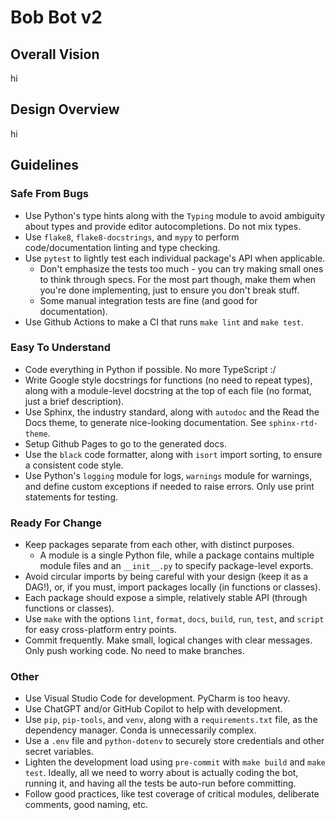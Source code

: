 # Bob Bot v2

## Overall Vision

hi

## Design Overview

hi

## Guidelines

### Safe From Bugs

- Use Python's type hints along with the `Typing` module to avoid ambiguity about types and provide editor autocompletions. Do not mix types.
- Use `flake8`, `flake8-docstrings`, and `mypy` to perform code/documentation linting and type checking.
- Use `pytest` to lightly test each individual package's API when applicable.
  - Don't emphasize the tests too much - you can try making small ones to think through specs. For the most part though, make them when you're done implementing, just to ensure you don't break stuff.
  - Some manual integration tests are fine (and good for documentation).
- Use Github Actions to make a CI that runs `make lint` and `make test`.

### Easy To Understand

- Code everything in Python if possible. No more TypeScript :/
- Write Google style docstrings for functions (no need to repeat types), along with a module-level docstring at the top of each file (no format, just a brief description).
- Use Sphinx, the industry standard, along with `autodoc` and the Read the Docs theme, to generate nice-looking documentation. See `sphinx-rtd-theme`.
- Setup Github Pages to go to the generated docs.
- Use the `black` code formatter, along with `isort` import sorting, to ensure a consistent code style.
- Use Python's `logging` module for logs, `warnings` module for warnings, and define custom exceptions if needed to raise errors. Only use print statements for testing.

### Ready For Change

- Keep packages separate from each other, with distinct purposes.
  - A module is a single Python file, while a package contains multiple module files and an `__init__.py` to specify package-level exports.
- Avoid circular imports by being careful with your design (keep it as a DAG!), or, if you must, import packages locally (in functions or classes).
- Each package should expose a simple, relatively stable API (through functions or classes).
- Use `make` with the options `lint`, `format`, `docs`, `build`, `run`, `test`, and `script` for easy cross-platform entry points.
- Commit frequently. Make small, logical changes with clear messages. Only push working code. No need to make branches.

### Other

- Use Visual Studio Code for development. PyCharm is too heavy.
- Use ChatGPT and/or GitHub Copilot to help with development.
- Use `pip`, `pip-tools`, and `venv`, along with a `requirements.txt` file, as the dependency manager. Conda is unnecessarily complex.
- Use a `.env` file and `python-dotenv` to securely store credentials and other secret variables.
- Lighten the development load using `pre-commit` with `make build` and `make test`. Ideally, all we need to worry about is actually coding the bot, running it, and having all the tests be auto-run before committing.
- Follow good practices, like test coverage of critical modules, deliberate comments, good naming, etc.
